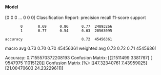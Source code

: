 #### Model
[0 0 0 ... 0 0 0]
Classification Report:
              precision    recall  f1-score   support

           0       0.69      0.86      0.77  24893266
           1       0.77      0.54      0.63  20563095

    accuracy                           0.72  45456361
   macro avg       0.73      0.70      0.70  45456361
weighted avg       0.73      0.72      0.71  45456361

Accuracy: 0.7155570372208193
Confusion Matrix:
[[21511499  3381767]
 [ 9547975 11015120]]
Confusion Matrix (%):
[[47.32340761  7.43959025]
 [21.00470603 24.23229611]]
